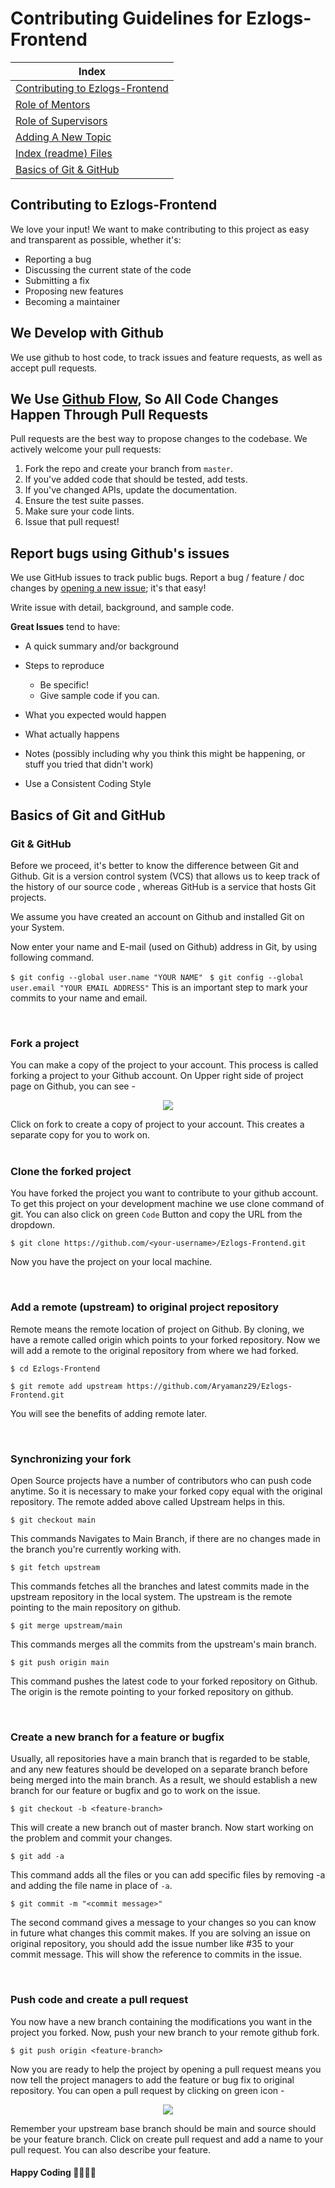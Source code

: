 # Contributing Guidelines for Ezlogs-Frontend

| Index                                                         |
| ------------------------------------------------------------- |
| [Contributing to Ezlogs-Frontend](#contributing-to-ezlogs-frontend) |
| [Role of Mentors](#role-of-mentors)           |
| [Role of Supervisors](#role-of-supervisors)|
| [Adding A New Topic](#adding-a-new-topic)|
| [Index (readme) Files](#index-readme-files)|
| [Basics of Git & GitHub](#basics-of-git-and-github)           |


## Contributing to Ezlogs-Frontend

We love your input! We want to make contributing to this project as easy and transparent as possible, whether it's:

- Reporting a bug
- Discussing the current state of the code
- Submitting a fix
- Proposing new features
- Becoming a maintainer

## We Develop with Github

We use github to host code, to track issues and feature requests, as well as accept pull requests.

## We Use [Github Flow](https://docs.github.com/en/get-started/quickstart/github-flow), So All Code Changes Happen Through Pull Requests

Pull requests are the best way to propose changes to the codebase. We actively welcome your pull requests:

1. Fork the repo and create your branch from `master`.
2. If you've added code that should be tested, add tests.
3. If you've changed APIs, update the documentation.
4. Ensure the test suite passes.
5. Make sure your code lints.
6. Issue that pull request!

## Report bugs using Github's issues

We use GitHub issues to track public bugs. Report a bug / feature / doc changes by [opening a new issue](https://github.com/Aryamanz29/Ezlogs-Frontend/issues/new/choose); it's that easy!

Write issue with detail, background, and sample code.

**Great Issues** tend to have:

- A quick summary and/or background
- Steps to reproduce
  - Be specific!
  - Give sample code if you can.
- What you expected would happen
- What actually happens
- Notes (possibly including why you think this might be happening, or stuff you tried that didn't work)

- Use a Consistent Coding Style

## Basics of Git and GitHub

### Git & GitHub

Before we proceed, it's better to know the difference between Git and Github. Git is a version control system (VCS) that allows us to keep track of the history of our source code , whereas GitHub is a service that hosts Git projects. 

We assume you have created an account on Github and installed Git on your System.

Now enter your name and E-mail (used on Github) address in Git, by using following command.

`$ git config --global user.name "YOUR NAME"`
` $ git config --global user.email "YOUR EMAIL ADDRESS"`
This is an important step to mark your commits to your name and email.

<br />

### Fork a project

You can make a copy of the project to your account. This process is called forking a project to your Github account. On Upper right side of project page on Github, you can see -

<p align="center">  <img  src="https://i.imgur.com/P0n6f97.png">  </p>
Click on fork to create a copy of project to your account. This creates a separate copy for you to work on.

<br />

<br />

### Clone the forked project

You have forked the project you want to contribute to your github account. To get this project on your development machine we use clone command of git. You can also click on green `Code` Button and copy the URL from the dropdown.

`$ git clone https://github.com/<your-username>/Ezlogs-Frontend.git`

Now you have the project on your local machine.

<br />

### Add a remote (upstream) to original project repository

Remote means the remote location of project on Github. By cloning, we have a remote called origin which points to your forked repository. Now we will add a remote to the original repository from where we had forked.

`$ cd Ezlogs-Frontend`

`$ git remote add upstream https://github.com/Aryamanz29/Ezlogs-Frontend.git` 

You will see the benefits of adding remote later.

<br />

### Synchronizing your fork

Open Source projects have a number of contributors who can push code anytime. So it is necessary to make your forked copy equal with the original repository. The remote added above called Upstream helps in this.

`$ git checkout main`

This commands Navigates to Main Branch, if there are no changes made in the branch you're currently working with. 

`$ git fetch upstream`

This commands fetches all the branches and latest commits made in the upstream repository in the local system. The upstream is the remote pointing to the main repository on github.

`$ git merge upstream/main`

This commands merges all the commits from the upstream's main branch. 


`$ git push origin main` 

This command pushes the latest code to your forked repository on Github. The origin is the remote pointing to your forked repository on github.

<br />

### Create a new branch for a feature or bugfix

Usually, all repositories have a main branch that is regarded to be stable, and any new features should be developed on a separate branch before being merged into the main branch. As a result, we should establish a new branch for our feature or bugfix and go to work on the issue. 

`$ git checkout -b <feature-branch>`

This will create a new branch out of master branch. Now start working on the problem and commit your changes.

`$ git add -a`

This command adds all the files or you can add specific files by removing -a and adding the file name in place of `-a`.

`$ git commit -m "<commit message>"`

 The second command gives a message to your changes so you can know in future what changes this commit makes. If you are solving an issue on original repository, you should add the issue number like #35 to your commit message. This will show the reference to commits in the issue.

<br />

### Push code and create a pull request

You now have a new branch containing the modifications you want in the project you forked. Now, push your new branch to your remote github fork. 

`$ git push origin <feature-branch>`

Now you are ready to help the project by opening a pull request means you now tell the project managers to add the feature or bug fix to original repository. You can open a pull request by clicking on green icon -

<p align="center">  <img  src="https://i.imgur.com/aGaqAD5.png">  </p>

Remember your upstream base branch should be main and source should be your feature branch. Click on create pull request and add a name to your pull request. You can also describe your feature.

#### Happy Coding 👩‍💻👩‍💻